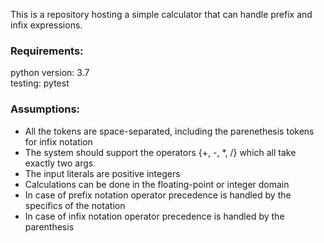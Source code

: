 This is a repository hosting a simple calculator that can handle prefix and infix expressions.

### Requirements:
python version: 3.7  
testing: pytest

### Assumptions:
- All the tokens are space-separated, including the parenethesis tokens for infix notation
- The system should support the operators {+, -, *, /} which all take exactly two args.
- The input literals are positive integers
- Calculations can be done in the floating-point or integer domain
- In case of prefix notation operator precedence is handled by the specifics of the notation 
- In case of infix notation operator precedence is handled by the parenthesis
